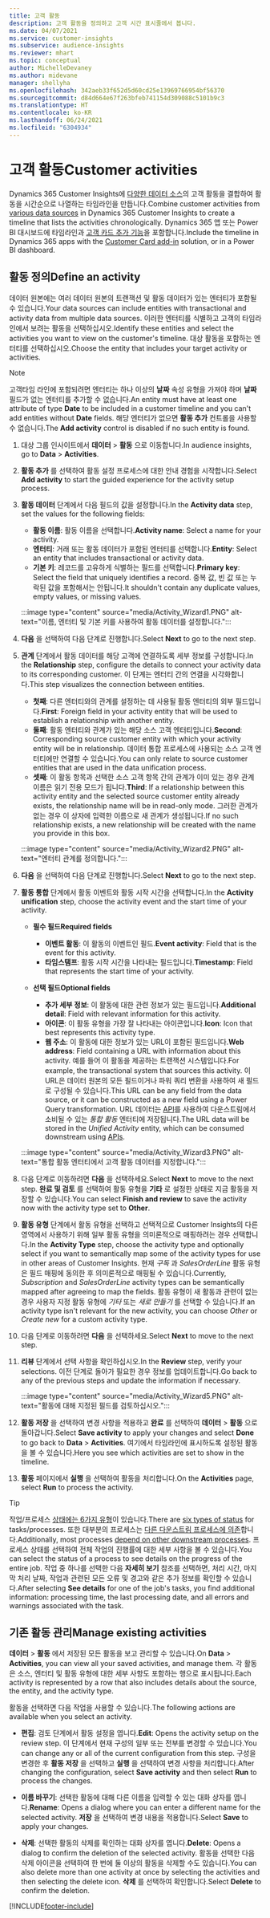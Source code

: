 ```yaml
---
title: 고객 활동
description: 고객 활동을 정의하고 고객 시간 표시줄에서 봅니다.
ms.date: 04/07/2021
ms.service: customer-insights
ms.subservice: audience-insights
ms.reviewer: mhart
ms.topic: conceptual
author: MichelleDevaney
ms.author: midevane
manager: shellyha
ms.openlocfilehash: 342aeb33f652d5d60cd25e13969766954bf56370
ms.sourcegitcommit: d84d664e67f263bfeb741154d309088c5101b9c3
ms.translationtype: HT
ms.contentlocale: ko-KR
ms.lasthandoff: 06/24/2021
ms.locfileid: "6304934"
---
```

# <a name="customer-activities"></a><span data-ttu-id="cb5d1-103">고객 활동</span><span class="sxs-lookup"><span data-stu-id="cb5d1-103">Customer activities</span></span>

<span data-ttu-id="cb5d1-104">Dynamics 365 Customer Insights에 [다양한 데이터 소스](data-sources.md)의 고객 활동을 결합하여 활동을 시간순으로 나열하는 타임라인을 만듭니다.</span><span class="sxs-lookup"><span data-stu-id="cb5d1-104">Combine customer activities from [various data sources](data-sources.md) in Dynamics 365 Customer Insights to create a timeline that lists the activities chronologically.</span></span> <span data-ttu-id="cb5d1-105">Dynamics 365 앱 또는 Power BI 대시보드에 타임라인과 [고객 카드 추가 기능](customer-card-add-in.md)을 포함합니다.</span><span class="sxs-lookup"><span data-stu-id="cb5d1-105">Include the timeline in Dynamics 365 apps with the [Customer Card add-in](customer-card-add-in.md) solution, or in a Power BI dashboard.</span></span>

## <a name="define-an-activity"></a><span data-ttu-id="cb5d1-106">활동 정의</span><span class="sxs-lookup"><span data-stu-id="cb5d1-106">Define an activity</span></span>

<span data-ttu-id="cb5d1-107">데이터 원본에는 여러 데이터 원본의 트랜잭션 및 활동 데이터가 있는 엔터티가 포함될 수 있습니다.</span><span class="sxs-lookup"><span data-stu-id="cb5d1-107">Your data sources can include entities with transactional and activity data from multiple data sources.</span></span> <span data-ttu-id="cb5d1-108">이러한 엔터티를 식별하고 고객의 타임라인에서 보려는 활동을 선택하십시오.</span><span class="sxs-lookup"><span data-stu-id="cb5d1-108">Identify these entities and select the activities you want to view on the customer's timeline.</span></span> <span data-ttu-id="cb5d1-109">대상 활동을 포함하는 엔터티를 선택하십시오.</span><span class="sxs-lookup"><span data-stu-id="cb5d1-109">Choose the entity that includes your target activity or activities.</span></span>

> [!NOTE]
> <span data-ttu-id="cb5d1-110">고객타임 라인에 포함되려면 엔터티는 하나 이상의 **날짜** 속성 유형을 가져야 하며 **날짜** 필드가 없는 엔터티를 추가할 수 없습니다.</span><span class="sxs-lookup"><span data-stu-id="cb5d1-110">An entity must have at least one attribute of type **Date** to be included in a customer timeline and you can't add entities without **Date** fields.</span></span> <span data-ttu-id="cb5d1-111">해당 엔터티가 없으면 **활동 추가** 컨트롤을 사용할 수 없습니다.</span><span class="sxs-lookup"><span data-stu-id="cb5d1-111">The **Add activity** control is disabled if no such entity is found.</span></span>

1. <span data-ttu-id="cb5d1-112">대상 그룹 인사이트에서 **데이터** > **활동** 으로 이동합니다.</span><span class="sxs-lookup"><span data-stu-id="cb5d1-112">In audience insights, go to **Data** > **Activities**.</span></span>

1. <span data-ttu-id="cb5d1-113">**활동 추가** 를 선택하여 활동 설정 프로세스에 대한 안내 경험을 시작합니다.</span><span class="sxs-lookup"><span data-stu-id="cb5d1-113">Select **Add activity** to start the guided experience for the activity setup process.</span></span>

1. <span data-ttu-id="cb5d1-114">**활동 데이터** 단계에서 다음 필드의 값을 설정합니다.</span><span class="sxs-lookup"><span data-stu-id="cb5d1-114">In the **Activity data** step, set the values for the following fields:</span></span>

   - <span data-ttu-id="cb5d1-115">**활동 이름**: 활동 이름을 선택합니다.</span><span class="sxs-lookup"><span data-stu-id="cb5d1-115">**Activity name**: Select a name for your activity.</span></span>
   - <span data-ttu-id="cb5d1-116">**엔터티**: 거래 또는 활동 데이터가 포함된 엔터티를 선택합니다.</span><span class="sxs-lookup"><span data-stu-id="cb5d1-116">**Entity**: Select an entity that includes transactional or activity data.</span></span>
   - <span data-ttu-id="cb5d1-117">**기본 키**: 레코드를 고유하게 식별하는 필드를 선택합니다.</span><span class="sxs-lookup"><span data-stu-id="cb5d1-117">**Primary key**: Select the field that uniquely identifies a record.</span></span> <span data-ttu-id="cb5d1-118">중복 값, 빈 값 또는 누락된 값을 포함해서는 안됩니다.</span><span class="sxs-lookup"><span data-stu-id="cb5d1-118">It shouldn't contain any duplicate values, empty values, or missing values.</span></span>

   :::image type="content" source="media/Activity_Wizard1.PNG" alt-text="이름, 엔터티 및 기본 키를 사용하여 활동 데이터를 설정합니다.":::

1. <span data-ttu-id="cb5d1-120">**다음** 을 선택하여 다음 단계로 진행합니다.</span><span class="sxs-lookup"><span data-stu-id="cb5d1-120">Select **Next** to go to the next step.</span></span>

1. <span data-ttu-id="cb5d1-121">**관계** 단계에서 활동 데이터를 해당 고객에 연결하도록 세부 정보를 구성합니다.</span><span class="sxs-lookup"><span data-stu-id="cb5d1-121">In the **Relationship** step, configure the details to connect your activity data to its corresponding customer.</span></span> <span data-ttu-id="cb5d1-122">이 단계는 엔터티 간의 연결을 시각화합니다.</span><span class="sxs-lookup"><span data-stu-id="cb5d1-122">This step visualizes the connection between entities.</span></span>  

   - <span data-ttu-id="cb5d1-123">**첫째**: 다른 엔터티와의 관계를 설정하는 데 사용될 활동 엔터티의 외부 필드입니다.</span><span class="sxs-lookup"><span data-stu-id="cb5d1-123">**First**: Foreign field in your activity entity that will be used to establish a relationship with another entity.</span></span>
   - <span data-ttu-id="cb5d1-124">**둘째**: 활동 엔터티와 관계가 있는 해당 소스 고객 엔터티입니다.</span><span class="sxs-lookup"><span data-stu-id="cb5d1-124">**Second**: Corresponding source customer entity with which your activity entity will be in relationship.</span></span> <span data-ttu-id="cb5d1-125">데이터 통합 프로세스에 사용되는 소스 고객 엔터티에만 연결할 수 있습니다.</span><span class="sxs-lookup"><span data-stu-id="cb5d1-125">You can only relate to source customer entities that are used in the data unification process.</span></span>
   - <span data-ttu-id="cb5d1-126">**셋째**: 이 활동 항목과 선택한 소스 고객 항목 간의 관계가 이미 있는 경우 관계 이름은 읽기 전용 모드가 됩니다.</span><span class="sxs-lookup"><span data-stu-id="cb5d1-126">**Third**: If a relationship between this activity entity and the selected source customer entity already exists, the relationship name will be in read-only mode.</span></span> <span data-ttu-id="cb5d1-127">그러한 관계가 없는 경우 이 상자에 입력한 이름으로 새 관계가 생성됩니다.</span><span class="sxs-lookup"><span data-stu-id="cb5d1-127">If no such relationship exists, a new relationship will be created with the name you provide in this box.</span></span>

   :::image type="content" source="media/Activity_Wizard2.PNG" alt-text="엔터티 관계를 정의합니다.":::

1. <span data-ttu-id="cb5d1-129">**다음** 을 선택하여 다음 단계로 진행합니다.</span><span class="sxs-lookup"><span data-stu-id="cb5d1-129">Select **Next** to go to the next step.</span></span> 

1. <span data-ttu-id="cb5d1-130">**활동 통합** 단계에서 활동 이벤트와 활동 시작 시간을 선택합니다.</span><span class="sxs-lookup"><span data-stu-id="cb5d1-130">In the **Activity unification** step, choose the activity event and the start time of your activity.</span></span> 
   - <span data-ttu-id="cb5d1-131">**필수 필드**</span><span class="sxs-lookup"><span data-stu-id="cb5d1-131">**Required fields**</span></span>
      - <span data-ttu-id="cb5d1-132">**이벤트 활동**: 이 활동의 이벤트인 필드.</span><span class="sxs-lookup"><span data-stu-id="cb5d1-132">**Event activity**: Field that is the event for this activity.</span></span>
      - <span data-ttu-id="cb5d1-133">**타임스탬프**: 활동 시작 시간을 나타내는 필드입니다.</span><span class="sxs-lookup"><span data-stu-id="cb5d1-133">**Timestamp**: Field that represents the start time of your activity.</span></span>

   - <span data-ttu-id="cb5d1-134">**선택 필드**</span><span class="sxs-lookup"><span data-stu-id="cb5d1-134">**Optional fields**</span></span>
      - <span data-ttu-id="cb5d1-135">**추가 세부 정보**: 이 활동에 대한 관련 정보가 있는 필드입니다.</span><span class="sxs-lookup"><span data-stu-id="cb5d1-135">**Additional detail**: Field with relevant information for this activity.</span></span>
      - <span data-ttu-id="cb5d1-136">**아이콘**: 이 활동 유형을 가장 잘 나타내는 아이콘입니다.</span><span class="sxs-lookup"><span data-stu-id="cb5d1-136">**Icon**: Icon that best represents this activity type.</span></span>
      - <span data-ttu-id="cb5d1-137">**웹 주소**: 이 활동에 대한 정보가 있는 URL이 포함된 필드입니다.</span><span class="sxs-lookup"><span data-stu-id="cb5d1-137">**Web address**: Field containing a URL with information about this activity.</span></span> <span data-ttu-id="cb5d1-138">예를 들어 이 활동을 제공하는 트랜잭션 시스템입니다.</span><span class="sxs-lookup"><span data-stu-id="cb5d1-138">For example, the transactional system that sources this activity.</span></span> <span data-ttu-id="cb5d1-139">이 URL은 데이터 원본의 모든 필드이거나 파워 쿼리 변환을 사용하여 새 필드로 구성될 수 있습니다.</span><span class="sxs-lookup"><span data-stu-id="cb5d1-139">This URL can be any field from the data source, or it can be constructed as a new field using a Power Query transformation.</span></span> <span data-ttu-id="cb5d1-140">URL 데이터는 [API](apis.md)를 사용하여 다운스트림에서 소비될 수 있는 *통합 활동* 엔터티에 저장됩니다.</span><span class="sxs-lookup"><span data-stu-id="cb5d1-140">The URL data will be stored in the *Unified Activity* entity, which can be consumed downstream using [APIs](apis.md).</span></span>
   
   :::image type="content" source="media/Activity_Wizard3.PNG" alt-text="통합 활동 엔터티에서 고객 활동 데이터를 지정합니다.":::

1. <span data-ttu-id="cb5d1-142">다음 단계로 이동하려면 **다음** 을 선택하세요.</span><span class="sxs-lookup"><span data-stu-id="cb5d1-142">Select **Next** to move to the next step.</span></span> <span data-ttu-id="cb5d1-143">**완료 및 검토** 를 선택하여 활동 유형을 **기타** 로 설정한 상태로 지금 활동을 저장할 수 있습니다.</span><span class="sxs-lookup"><span data-stu-id="cb5d1-143">You can select **Finish and review** to save the activity now with the activity type set to **Other**.</span></span> 

1. <span data-ttu-id="cb5d1-144">**활동 유형** 단계에서 활동 유형을 선택하고 선택적으로 Customer Insights의 다른 영역에서 사용하기 위해 일부 활동 유형을 의미론적으로 매핑하려는 경우 선택합니다.</span><span class="sxs-lookup"><span data-stu-id="cb5d1-144">In the **Activity Type** step, choose the activity type and optionally select if you want to semantically map some of the activity types for use in other areas of Customer Insights.</span></span> <span data-ttu-id="cb5d1-145">현재 *구독* 과 *SalesOrderLine* 활동 유형은 필드 매핑에 동의한 후 의미론적으로 매핑될 수 있습니다.</span><span class="sxs-lookup"><span data-stu-id="cb5d1-145">Currently, *Subscription* and *SalesOrderLine* activity types can be semantically mapped after agreeing to map the fields.</span></span> <span data-ttu-id="cb5d1-146">활동 유형이 새 활동과 관련이 없는 경우 사용자 지정 활동 유형에 *기타* 또는 *새로 만들기* 를 선택할 수 있습니다.</span><span class="sxs-lookup"><span data-stu-id="cb5d1-146">If an activity type isn't relevant for the new activity, you can choose *Other* or *Create new* for a custom activity type.</span></span>

1. <span data-ttu-id="cb5d1-147">다음 단계로 이동하려면 **다음** 을 선택하세요.</span><span class="sxs-lookup"><span data-stu-id="cb5d1-147">Select **Next** to move to the next step.</span></span> 

1. <span data-ttu-id="cb5d1-148">**리뷰** 단계에서 선택 사항을 확인하십시오.</span><span class="sxs-lookup"><span data-stu-id="cb5d1-148">In the **Review** step, verify your selections.</span></span> <span data-ttu-id="cb5d1-149">이전 단계로 돌아가 필요한 경우 정보를 업데이트합니다.</span><span class="sxs-lookup"><span data-stu-id="cb5d1-149">Go back to any of the previous steps and update the information if necessary.</span></span>

   :::image type="content" source="media/Activity_Wizard5.PNG" alt-text="활동에 대해 지정된 필드를 검토하십시오.":::
   
1. <span data-ttu-id="cb5d1-151">**활동 저장** 을 선택하여 변경 사항을 적용하고 **완료** 를 선택하여 **데이터** > **활동** 으로 돌아갑니다.</span><span class="sxs-lookup"><span data-stu-id="cb5d1-151">Select **Save activity** to apply your changes and select **Done** to go back to **Data** > **Activities**.</span></span> <span data-ttu-id="cb5d1-152">여기에서 타임라인에 표시하도록 설정된 활동을 볼 수 있습니다.</span><span class="sxs-lookup"><span data-stu-id="cb5d1-152">Here you see which activities are set to show in the timeline.</span></span> 

1. <span data-ttu-id="cb5d1-153">**활동** 페이지에서 **실행** 을 선택하여 활동을 처리합니다.</span><span class="sxs-lookup"><span data-stu-id="cb5d1-153">On the **Activities** page, select **Run** to process the activity.</span></span> 

> [!TIP]
> <span data-ttu-id="cb5d1-154">작업/프로세스 [상태에는 6가지 유형](system.md#status-types)이 있습니다.</span><span class="sxs-lookup"><span data-stu-id="cb5d1-154">There are [six types of status](system.md#status-types) for tasks/processes.</span></span> <span data-ttu-id="cb5d1-155">또한 대부분의 프로세스는 [다른 다운스트림 프로세스에 의존](system.md#refresh-policies)합니다.</span><span class="sxs-lookup"><span data-stu-id="cb5d1-155">Additionally, most processes [depend on other downstream processes](system.md#refresh-policies).</span></span> <span data-ttu-id="cb5d1-156">프로세스 상태를 선택하여 전체 작업의 진행률에 대한 세부 사항을 볼 수 있습니다.</span><span class="sxs-lookup"><span data-stu-id="cb5d1-156">You can select the status of a process to see details on the progress of the entire job.</span></span> <span data-ttu-id="cb5d1-157">작업 중 하나를 선택한 다음 **자세히 보기** 참조를 선택하면, 처리 시간, 마지막 처리 날짜, 작업과 관련된 모든 오류 및 경고와 같은 추가 정보를 확인할 수 있습니다.</span><span class="sxs-lookup"><span data-stu-id="cb5d1-157">After selecting **See details** for one of the job's tasks, you find additional information: processing time, the last processing date, and all errors and warnings associated with the task.</span></span>


## <a name="manage-existing-activities"></a><span data-ttu-id="cb5d1-158">기존 활동 관리</span><span class="sxs-lookup"><span data-stu-id="cb5d1-158">Manage existing activities</span></span>

<span data-ttu-id="cb5d1-159">**데이터** > **활동** 에서 저장된 모든 활동을 보고 관리할 수 있습니다.</span><span class="sxs-lookup"><span data-stu-id="cb5d1-159">On **Data** > **Activities**, you can view all your saved activities, and manage them.</span></span> <span data-ttu-id="cb5d1-160">각 활동은 소스, 엔터티 및 활동 유형에 대한 세부 사항도 포함하는 행으로 표시됩니다.</span><span class="sxs-lookup"><span data-stu-id="cb5d1-160">Each activity is represented by a row that also includes details about the source, the entity, and the activity type.</span></span>

<span data-ttu-id="cb5d1-161">활동을 선택하면 다음 작업을 사용할 수 있습니다.</span><span class="sxs-lookup"><span data-stu-id="cb5d1-161">The following actions are available when you select an activity.</span></span> 

- <span data-ttu-id="cb5d1-162">**편집**: 검토 단계에서 활동 설정을 엽니다.</span><span class="sxs-lookup"><span data-stu-id="cb5d1-162">**Edit**: Opens the activity setup on the review step.</span></span> <span data-ttu-id="cb5d1-163">이 단계에서 현재 구성의 일부 또는 전부를 변경할 수 있습니다.</span><span class="sxs-lookup"><span data-stu-id="cb5d1-163">You can change any or all of the current configuration from this step.</span></span> <span data-ttu-id="cb5d1-164">구성을 변경한 후 **활동 저장** 을 선택하고 **실행** 을 선택하여 변경 사항을 처리합니다.</span><span class="sxs-lookup"><span data-stu-id="cb5d1-164">After changing the configuration, select **Save activity** and then select **Run** to process the changes.</span></span>

- <span data-ttu-id="cb5d1-165">**이름 바꾸기**: 선택한 활동에 대해 다른 이름을 입력할 수 있는 대화 상자를 엽니다.</span><span class="sxs-lookup"><span data-stu-id="cb5d1-165">**Rename**: Opens a dialog where you can enter a different name for the selected activity.</span></span> <span data-ttu-id="cb5d1-166">**저장** 을 선택하여 변경 내용을 적용합니다.</span><span class="sxs-lookup"><span data-stu-id="cb5d1-166">Select **Save** to apply your changes.</span></span>

- <span data-ttu-id="cb5d1-167">**삭제**: 선택한 활동의 삭제를 확인하는 대화 상자를 엽니다.</span><span class="sxs-lookup"><span data-stu-id="cb5d1-167">**Delete**: Opens a dialog to confirm the deletion of the selected activity.</span></span> <span data-ttu-id="cb5d1-168">활동을 선택한 다음 삭제 아이콘을 선택하여 한 번에 둘 이상의 활동을 삭제할 수도 있습니다.</span><span class="sxs-lookup"><span data-stu-id="cb5d1-168">You can also delete more than one activity at once by selecting the activities and then selecting the delete icon.</span></span> <span data-ttu-id="cb5d1-169">**삭제** 를 선택하여 확인합니다.</span><span class="sxs-lookup"><span data-stu-id="cb5d1-169">Select **Delete** to confirm the deletion.</span></span>

[!INCLUDE[footer-include](../includes/footer-banner.md)]
